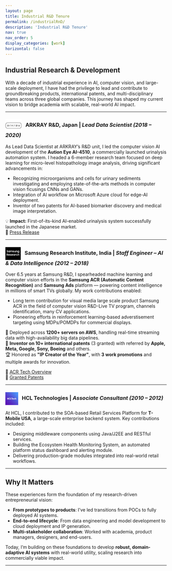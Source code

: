 ```yaml
---
layout: page
title: Industrial R&D Tenure
permalink: /industrialRnD/
description: 'Industrial R&D Tenure'
nav: true
nav_order: 5
display_categories: [work]
horizontal: false
---
```


## Industrial Research & Development

With a decade of industrial experience in AI, computer vision, and large-scale deployment, I have had the privilege to lead and contribute to groundbreaking products, international patents, and multi-disciplinary teams across three global companies. This journey has shaped my current vision to bridge academia with scalable, real-world AI impact.

---

### <img src="/assets/img/arkray.png" style="height: 40px; vertical-align: middle;"> &nbsp; ARKRAY R&D, Japan | *Lead Data Scientist (2018 – 2020)*

As Lead Data Scientist at ARKRAY’s R&D unit, I led the computer vision AI development of the **Aution Eye AI-4510**, a commercially launched urinalysis automation system. I headed a 6-member research team focused on deep learning for micro-level histopathology image analysis, driving significant advancements in:

- Recognizing microorganisms and cells for urinary sediments investigating and employing state-of-the-arts methods in computer vision ficusings CNNs and GANs.
- Integration of AI workflow on Microsoft Azure cloud for edge-AI deployment.
- Inventor of two patents for AI-based biomarker discovery and medical image interpretation.

💡 **Impact:** First-of-its-kind AI-enabled urinalysis system successfully launched in the Japanese market.  
🔗 [Press Release](http://www.arkray.co.jp/english/news/2019/release20190708_jp_en.html)

---

### <img src="/assets/img/samsung.png" style="height: 40px; vertical-align: middle;"> &nbsp; Samsung Research Institute, India | *Staff Engineer – AI & Data Intelligence (2012 – 2018)*

Over 6.5 years at Samsung R&D, I spearheaded machine learning and computer vision efforts in the **Samsung ACR (Automatic Content Recognition)** and **Samsung Ads** platform — powering content intelligence in millions of smart TVs globally. My work contributions enabled:

- Long term contribution for visual media large scale product Samsung ACR in the field of computer vision R&D-Live TV program, channels identification, many CV applications.
- Pioneering efforts in reinforcement learning-based adverstisement targeting using MDPs/POMDPs for commercial displays.

🚀 Deployed across **1200+ servers on AWS**, handling real-time streaming data with high-availability big data pipelines.  
📜 **Inventor on 10+ international patents** (3 granted) with referred by **Apple, Meta, Google, Sony, Boeing** and others.  
🏆 Honored as **"IP Creator of the Year"**, with **3 work promotions** and multiple awards for innovation.

🔗 [ACR Tech Overview](https://image-us.samsung.com/SamsungUS/samsungbusiness/samsung-ads/resources/total-tv-watcher/samsung-ads-resources-2019-total-tv-watcher.pdf)  
🔗 [Granted Patents](https://prakashchhipa.github.io/patents/)

---

### <img src="/assets/img/hcl.png" style="height: 40px; vertical-align: middle;"> &nbsp; HCL Technologies | *Associate Consultant (2010 – 2012)*

At HCL, I contributed to the SOA-based Retail Services Platform for **T-Mobile USA**, a large-scale enterprise backend system. Key contributions included:

- Designing middleware components using Java/J2EE and RESTful services.
- Building the Ecosystem Health Monitoring System, an automated platform status dashboard and alerting module.
- Delivering production-grade modules integrated into real-world retail workflows.

---

## Why It Matters

These experiences form the foundation of my research-driven entrepreneurial vision:
- **From prototypes to products**: I’ve led transitions from POCs to fully deployed AI systems.
- **End-to-end lifecycle**: From data engineering and model development to cloud deployment and IP generation.
- **Multi-stakeholder collaboration**: Worked with academia, product managers, designers, and end-users.

Today, I’m building on these foundations to develop **robust, domain-adaptive AI systems** with real-world utility, scaling research into commercially viable impact.

---
